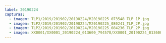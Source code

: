 ```yaml
---
label: 20190224
capturas:
  - imagem: TLP1/2019/201902/20190224/M20190225_073548_TLP_1P.jpg
  - imagem: TLP2/2019/201902/20190224/M20190225_080241_TLP_2P.jpg
  - imagem: TLP2/2019/201902/20190224/M20190225_084236_TLP_2P.jpg
  - imagem: XX0001/XX0001_20190224_013600_794578/XX0001_20190224_013600_794578_stack_11_meteors.jpg
---
```

